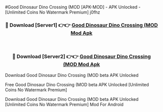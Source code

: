 #Good Dinosaur Dino Crossing (MOD [APK-MOD] - APK Unlocked - [Unlimited Coins No Watermark Premium] j0fhz



<div align="center">

<h3>🔴 Download [Server1] 👉👉 <a href="https://momento.my/?title=Good_Dinosaur_Dino_Crossing_(MOD">Good Dinosaur Dino Crossing (MOD Mod Apk</a></h3><br>

<h3>🔴 Download [Server2] 👉👉 <a href="https://momento.my/?title=Good_Dinosaur_Dino_Crossing_(MOD">Good Dinosaur Dino Crossing (MOD Mod Apk</a></h3>
</div>



Download Good Dinosaur Dino Crossing (MOD beta APK Unlocked

Free Good Dinosaur Dino Crossing (MOD beta APK Unlocked [Unlimited Coins No Watermark Premium]

Download Good Dinosaur Dino Crossing (MOD beta APK Unlocked [Unlimited Coins No Watermark Premium] Mod For Android
